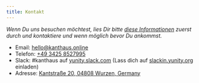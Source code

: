 ```yaml
---
title: Kontakt
---
```

*Wenn Du uns besuchen möchtest, lies Dir bitte [diese Informationen](../de/about/visiting) zuerst durch und kontaktiere und wenn möglich bevor Du ankommst.*

- Email: <a href=mailto:hello@kanthaus.online>hello@kanthaus.online</a>
- Telefon: <a href="tel:+4934258527995">+49 3425 8527995</a>
- Slack: #kanthaus auf [yunity.slack.com](https://yunity.slack.com) (Lass dich auf [slackin.yunity.org](https://slackin.yunity.org) einladen)
- Adresse: [Kantstraße 20, 04808 Wurzen, Germany](https://www.openstreetmap.org/search?query=20%20kantstrasse%20wurzen#map=19/51.36711/12.74075&layers=N?target=_blank)
